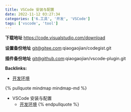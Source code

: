 ```yaml
---
title: VSCode 安装与配置
date: 2022-11-12 03:27:34
categories: ['6.工具', '开发', 'VSCode']
tags: ['vscode', 'tool']
---
```


**下载地址**
https://code.visualstudio.com/download

**设置备份地址**
git@gitee.com:qiaogaojian/codegist.git

**插件备份地址**
git@github.com:qiaogaojian/vscode-plugin.git



**Backlinks:**

- [开发环境](../8ed3626f24d1fafe372135071b6d2bc66a7b7436)

{% pullquote mindmap mindmap-md %}
- VSCode 安装与配置
  - [开发环境](../8ed3626f24d1fafe372135071b6d2bc66a7b7436)
{% endpullquote %}